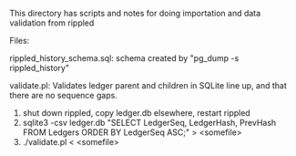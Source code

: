 This directory has scripts and notes for doing importation and data validation
from rippled

Files:

rippled_history_schema.sql:
schema created by "pg_dump -s rippled_history"

validate.pl:
Validates ledger parent and children in SQLite line up, and that there are no
sequence gaps.

1. shut down rippled, copy ledger.db elsewhere, restart rippled
2. sqlite3 -csv ledger.db "SELECT LedgerSeq, LedgerHash, PrevHash FROM Ledgers ORDER BY LedgerSeq ASC;"
&gt; &lt;somefile&gt;
3. ./validate.pl &lt; &lt;somefile&gt;


